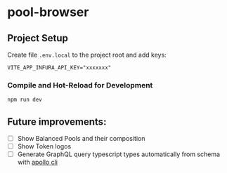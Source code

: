 # pool-browser

## Project Setup


Create file `.env.local` to the project root and add keys:

```
VITE_APP_INFURA_API_KEY="xxxxxxx"
```

### Compile and Hot-Reload for Development

```sh
npm run dev
```


## Future improvements:
- [ ] Show Balanced Pools and their composition
- [ ] Show Token logos
- [ ] Generate GraphQL query typescript types automatically from schema with [apollo cli](https://github.com/apollographql/apollo-tooling)
